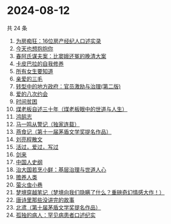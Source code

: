 # 2024-08-12

共 24 条

<!-- BEGIN WEREAD -->
<!-- 最后更新时间 2024-08-12 18:14:43 +0800 -->
1. [为房痴狂：16位房产经纪人口述实录](https://weread.qq.com/web/bookDetail/54732a60813ab912ag018a73)
1. [今天也想抱抱你](https://weread.qq.com/web/bookDetail/9bc32b40813ab9132g010e03)
1. [春阿氏谋夫案：比窦娥还冤的晚清大案](https://weread.qq.com/web/bookDetail/9bd32550813ab9125g0172e5)
1. [卡皮巴拉的自我修养](https://weread.qq.com/web/bookDetail/1ae32440813ab912ag0174db)
1. [所有女生要知道](https://weread.qq.com/web/bookDetail/36a325d0813ab89dbg0128d1)
1. [亲爱的三毛](https://weread.qq.com/web/bookDetail/14832ff071551cb01481f7b)
1. [转型中的地方政府：官员激励与治理(第二版)](https://weread.qq.com/web/bookDetail/4e732b3071cd7c794e71c25)
1. [爱的八次约会](https://weread.qq.com/web/bookDetail/dfc32660720582eadfcb192)
1. [时间贫困](https://weread.qq.com/web/bookDetail/22a327a0813ab86fbg010c7d)
1. [煤老板自述三十年（煤老板眼中的世道与人生）](https://weread.qq.com/web/bookDetail/87432450813ab9177g0110f5)
1. [鸿鹄志](https://weread.qq.com/web/bookDetail/99a32a20813ab6868g015237)
1. [马一鸣从警记（独家连载）](https://weread.qq.com/web/bookDetail/1a632c20813ab7cf9g01532f)
1. [燕食记（第十一届茅盾文学奖提名作品）](https://weread.qq.com/web/bookDetail/05f32020813ab9135g0152ff)
1. [刘亮程散文](https://weread.qq.com/web/bookDetail/0b532370813ab78fdg014c98)
1. [活过，爱过，写过](https://weread.qq.com/web/bookDetail/a0032d50813ab70afg0164f6)
1. [剑来](https://weread.qq.com/web/bookDetail/8e5326b07153adcf8e53d42)
1. [中国人史纲](https://weread.qq.com/web/bookDetail/229326f071e3bcdd229c12c)
1. [治大国若烹小鲜：基层治理与世道人心](https://weread.qq.com/web/bookDetail/57e32aa0813ab75ddg010a4d)
1. [赡养人类](https://weread.qq.com/web/bookDetail/a783203071eb6320a789765)
1. [萤火虫小巷](https://weread.qq.com/web/bookDetail/c9f32d00729aa62ac9fb7ca)
1. [梦境穿越笔记（梦境向我们隐瞒了什么？重磅奇幻情感大作！）](https://weread.qq.com/web/bookDetail/b4f32940813ab9152g019d1c)
1. [唐诗里那些没讲完的故事](https://weread.qq.com/web/bookDetail/a9732d50813ab90ecg012951)
1. [北鸢（第十届茅盾文学奖提名作品）](https://weread.qq.com/web/bookDetail/bad32b607169946cbad8dad)
1. [孤独的病人：罕见病患者口述纪实](https://weread.qq.com/web/bookDetail/73332b10813ab909fg0175e6)
<!-- END WEREAD -->